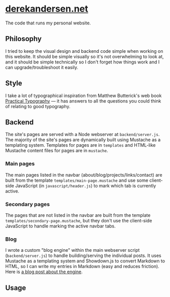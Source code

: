# [derekandersen.net](https://derekandersen.net)
The code that runs my personal website.

## Philosophy
I tried to keep the visual design and backend code simple when working on this website. It should be simple visually so it's not overwhelming to look at, and it should be simple technically so I don't forget how things work and I can upgrade/troubleshoot it easily.

## Style
I take a lot of typographical inspiration from Matthew Butterick's web book [Practical Typography](https://practicaltypography.com) — it has answers to all the questions you could think of relating to good typography.

## Backend
The site's pages are served with a Node webserver at `backend/server.js`. The majority of the site's pages are dynamically built using Mustache as a templating system. Templates for pages are in `templates` and HTML-like Mustache content files for pages are in `mustache`.

### Main pages
The main pages listed in the navbar (about/blog/projects/links/contact) are built from the template `templates/main-page.mustache` and use some client-side JavaScript (in `javascript/header.js`) to mark which tab is currently active.

### Secondary pages
The pages that are not listed in the navbar are built from the template `templates/secondary-page.mustache`, but they don't use the client-side JavaScript to handle marking the active navbar tabs.

### Blog
I wrote a custom "blog engine" within the main webserver script (`backend/server.js`) to handle building/serving the individual posts. It uses Mustache as a templating system and Showdown.js to convert Markdown to HTML, so I can write my entries in Markdown (easy and reduces friction). Here is [a blog post about the engine](https://derekandersen.net/blog/new-blog-engine).

## Usage